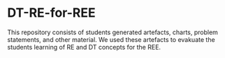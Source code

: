 # DT-RE-for-REE
This repository consists of students generated artefacts, charts, problem statements, and other material. 
We used these artefacts to evakuate the students learning of RE and DT concepts for the REE. 
